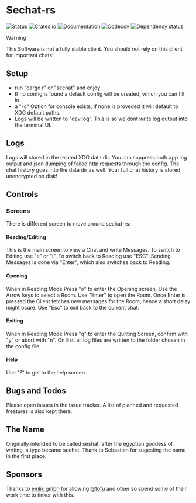 # Sechat-rs


[![Status](https://github.com/tofubert/sechat-rs/actions/workflows/rust.yml/badge.svg)](https://github.com/tofubert/sechat-rs/actions)
[![Crates.io](https://img.shields.io/crates/v/sechat-rs.svg)](https://crates.io/crates/sechat-rs)
[![Documentation](https://docs.rs/sechat-rs/badge.svg)](https://docs.rs/sechat-rs/)
[![Codecov](https://codecov.io/github/tofubert/sechat-rs/branch/main/graph/badge.svg?token=CUBVLZ27KS)](https://codecov.io/github/tofubert/sechat-rs)
[![Dependency status](https://deps.rs/repo/github/tofubert/sechat-rs/status.svg)](https://deps.rs/repo/github/tofubert/sechat-rs)



> [!WARNING]
> This Software is not a fully stable client. You should not rely on this client for important chats!

## Setup

* run "cargo r" or "sechat" and enjoy
* If no config is found a default config will be created, which you can fill in.
* a "-c" Option for console exists, if none is proveded it will default to XDG default paths.
* Logs will be written to "dev.log". This is so we dont write log output into the terminal UI.

## Logs
Logs will stored in the related XDG data dir.
You can suppress both app log output and json dumping of failed http requests through the config.
The chat history goes into the data dir as well.
Your full chat history is stored unencrypted on disk!

## Controls

### Screens
There is different screen to move around sechat-rs:
#### Reading/Editing
This is the main screen to view a Chat and write Messages.
To switch to Editing use "e" or "i". To switch back to Reading use "ESC".
Sending Messages is done via "Enter", which also switches back to Reading.

#### Opening
When in Reading Mode Press "o" to enter the Opening screen.
Use the Arrow keys to select a Room. Use "Enter" to open the Room. Once Enter is pressed the Client fetches new messages for the Room, hence a short delay might ocure.
Use "Esc" to exit back to the current chat.

#### Exiting
When in Reading Mode Press "q" to enter the Quitting Screen, confirm with "y" or abort with "n".
On Exit all log files are written to the folder chosen in the config file.

#### Help
Use "?" to get to the help screen.

## Bugs and Todos
Please open issues in the issue tracker.
A list of planned and requested freatures is also kept there.

## The Name
Originally intended to be called seshat, after the egyptian goddess of writing, a typo became sechat.
Thank to Sebastian for sugesting the name in the first place.

## Sponsors
Thanks to [emlix gmbh](https://github.com/emlix) for allowing [@tofu](https://github.com/tofubert) and other so spend some of their work time to tinker with this.
